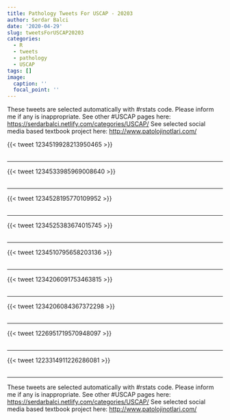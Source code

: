 ```yaml
---
title: Pathology Tweets For USCAP - 20203
author: Serdar Balci
date: '2020-04-29'
slug: tweetsForUSCAP20203
categories:
  - R
  - tweets
  - pathology
  - USCAP
tags: []
image:
  caption: ''
  focal_point: ''
---
```



These tweets are selected automatically with #rstats code. Please inform me if any is inappropriate.
See other #USCAP pages here: https://serdarbalci.netlify.com/categories/USCAP/ 
See selected social media based textbook project here: http://www.patolojinotlari.com/

{{< tweet 1234519928213950465 >}}
<br>
<br>
<hr>
{{< tweet 1234533985969008640 >}}
<br>
<br>
<hr>
{{< tweet 1234528195770109952 >}}
<br>
<br>
<hr>
{{< tweet 1234525383674015745 >}}
<br>
<br>
<hr>
{{< tweet 1234510795658203136 >}}
<br>
<br>
<hr>
{{< tweet 1234206091753463815 >}}
<br>
<br>
<hr>
{{< tweet 1234206084367372298 >}}
<br>
<br>
<hr>
{{< tweet 1226951719570948097 >}}
<br>
<br>
<hr>
{{< tweet 1223314911226286081 >}}
<br>
<br>
<hr>


These tweets are selected automatically with #rstats code. Please inform me if any is inappropriate.
See other #USCAP pages here: https://serdarbalci.netlify.com/categories/USCAP/ 
See selected social media based textbook project here: http://www.patolojinotlari.com/
